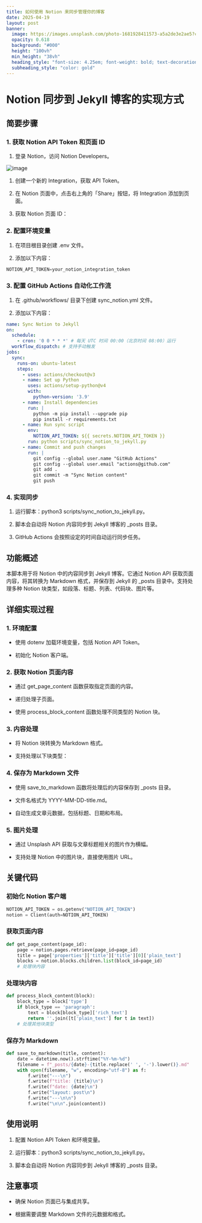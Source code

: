 ```yaml
---
title: 如何使用 Notion 来同步管理你的博客
date: 2025-04-19
layout: post
banner:
  image: https://images.unsplash.com/photo-1681928411573-a5a2de3e2ae5?crop=entropy&cs=tinysrgb&fit=max&fm=jpg&ixid=M3w2OTIwMzJ8MHwxfHJhbmRvbXx8fHx8fHx8fDE3NDUxMDExMTF8&ixlib=rb-4.0.3&q=80&w=1080
  opacity: 0.618
  background: "#000"
  height: "100vh"
  min_height: "38vh"
  heading_style: "font-size: 4.25em; font-weight: bold; text-decoration: underline"
  subheading_style: "color: gold"
---
```


# Notion 同步到 Jekyll 博客的实现方式

## 简要步骤

### 1. 获取 Notion API Token 和页面 ID

1. 登录 Notion，访问 Notion Developers。

![image](https://prod-files-secure.s3.us-west-2.amazonaws.com/a7a0cc5a-89b9-4cda-8686-1fba0ca52f40/d19c1afe-dea5-4312-9333-786b0ba83054/image.png?X-Amz-Algorithm=AWS4-HMAC-SHA256&X-Amz-Content-Sha256=UNSIGNED-PAYLOAD&X-Amz-Credential=ASIAZI2LB466YTNBVQLZ%2F20250419%2Fus-west-2%2Fs3%2Faws4_request&X-Amz-Date=20250419T221831Z&X-Amz-Expires=3600&X-Amz-Security-Token=IQoJb3JpZ2luX2VjEA0aCXVzLXdlc3QtMiJIMEYCIQCiXbI0D0n5kYtGlJzNm72CXsx5ijmXO%2B6yw8OvtAEtuQIhAPHr0DaR4lZKCQJDjSusXqe9UqCsTyhoTeAsCFz1EzQGKogECJb%2F%2F%2F%2F%2F%2F%2F%2F%2F%2FwEQABoMNjM3NDIzMTgzODA1IgzWM8YGjOcsjQ3kYxsq3AOiUS1QDsrhXuS54BosDeUaVuhzwlF5N7sUbiNhb0RAeY%2FMHvllxLCiUebbBtiYJWq17VNwG0SipkACV4c0Q0ZAhwQHsPU4faHIT%2B6huwJ4hyhtXJFmBmub%2F%2BRnwlKHA7RO11yKaqv3o1d%2F9NfLk3sEc1FQUyTIMwkO0afKDln4gvCWy4QggnKilgTXIspwd6Pk6uvLHb%2Betzk7ZUN3cVKSsj%2BmPYTjY%2FHtjR5XhpSAayieLqRUQvgJLffBa4XXErccu5JBf3maOViU4qNKZrO2kpp9o3I9QUsZSyqcXbgNaTeqUOo9qkmaVuR%2FhEIvdTm98ywxhs1l5i1G9y0zVIdEINL07RDooORy2UdEVsVsNmCCWa9yWBHIbeymBUeognE0WjRiPG%2B%2FBfUAzsseJAH%2FGgrJzBTtAn8YeL1RQxqjZU3fJIsJIo0bW4ewdvm%2BPOqNh0eZhor6dGtPqanhqoutn%2B2mSTu6HObMrbLIt6i1PhGKyWu9BaMkgabv2ubGHGlbs%2BCpzbtkPebJJ6VDi7r3QbNbCEJOp%2BSxh3Hj8Z5ePWy3SzGXlI0jJiSEkC4Yc2yVWwD9J4JEBjVxCYagc7sgpg0EFVjRnTWxRLAITphZnoky9DxqqEkZabrEGjCyn5DABjqkAZeLzYysc%2BoONDeRR0TpgLI8yiio6YOpgZW0vEimyue4Q1CHM5rw%2FR3acciiMKLQfqr7Dg8ZdAy%2BpAZFX4mH4rqsVD9LpIaaLJH6hzcvbzMjeRBmmLqsi8KYqHHezM%2F0lEQXuD3z8jSrXvnmBu2H3VnN3JCaexovQoFZwKW9C8UVkVjAv2qxknYj1RUX6shgQBOhzmf1O3PzjRX3x%2F%2BGcSPIPJjN&X-Amz-Signature=d58fa84cec1e1b7049ebda78b4b67f46f86f2051487faf42264e5b8257692295&X-Amz-SignedHeaders=host&x-id=GetObject)

1. 创建一个新的 Integration，获取 API Token。

1. 在 Notion 页面中，点击右上角的「Share」按钮，将 Integration 添加到页面。

1. 获取 Notion 页面 ID：


### 2. 配置环境变量

1. 在项目根目录创建 .env 文件。

1. 添加以下内容：

```javascript
NOTION_API_TOKEN=your_notion_integration_token
```

### 3. 配置 GitHub Actions 自动化工作流

1. 在 .github/workflows/ 目录下创建 sync_notion.yml 文件。

1. 添加以下内容：

```yaml
name: Sync Notion to Jekyll
on:
  schedule:
    - cron: '0 0 * * *' # 每天 UTC 时间 00:00（北京时间 08:00）运行
  workflow_dispatch: # 支持手动触发
jobs:
  sync:
    runs-on: ubuntu-latest
    steps:
      - uses: actions/checkout@v3
      - name: Set up Python
        uses: actions/setup-python@v4
        with:
          python-version: '3.9'
      - name: Install dependencies
        run: |
          python -m pip install --upgrade pip
          pip install -r requirements.txt
      - name: Run sync script
        env:
          NOTION_API_TOKEN: ${{ secrets.NOTION_API_TOKEN }}
        run: python scripts/sync_notion_to_jekyll.py
      - name: Commit and push changes
        run: |
          git config --global user.name "GitHub Actions"
          git config --global user.email "actions@github.com"
          git add .
          git commit -m "Sync Notion content"
          git push
```

### 4. 实现同步

1. 运行脚本：python3 scripts/sync_notion_to_jekyll.py。

1. 脚本会自动将 Notion 内容同步到 Jekyll 博客的 _posts 目录。

1. GitHub Actions 会按照设定的时间自动运行同步任务。

## 功能概述

本脚本用于将 Notion 中的内容同步到 Jekyll 博客。它通过 Notion API 获取页面内容，将其转换为 Markdown 格式，并保存到 Jekyll 的 _posts 目录中。支持处理多种 Notion 块类型，如段落、标题、列表、代码块、图片等。

## 详细实现过程

### 1. 环境配置

- 使用 dotenv 加载环境变量，包括 Notion API Token。

- 初始化 Notion 客户端。

### 2. 获取 Notion 页面内容

- 通过 get_page_content 函数获取指定页面的内容。

- 递归处理子页面。

- 使用 process_block_content 函数处理不同类型的 Notion 块。

### 3. 内容处理

- 将 Notion 块转换为 Markdown 格式。

- 支持处理以下块类型：


### 4. 保存为 Markdown 文件

- 使用 save_to_markdown 函数将处理后的内容保存到 _posts 目录。

- 文件名格式为 YYYY-MM-DD-title.md。

- 自动生成文章元数据，包括标题、日期和布局。

### 5. 图片处理

- 通过 Unsplash API 获取与文章标题相关的图片作为横幅。

- 支持处理 Notion 中的图片块，直接使用图片 URL。

## 关键代码

### 初始化 Notion 客户端

```python
NOTION_API_TOKEN = os.getenv("NOTION_API_TOKEN")
notion = Client(auth=NOTION_API_TOKEN)
```

### 获取页面内容

```python
def get_page_content(page_id):
    page = notion.pages.retrieve(page_id=page_id)
    title = page['properties']['title']['title'][0]['plain_text']
    blocks = notion.blocks.children.list(block_id=page_id)
    # 处理块内容
```

### 处理块内容

```python
def process_block_content(block):
    block_type = block['type']
    if block_type == 'paragraph':
        text = block[block_type]['rich_text']
        return ''.join([t['plain_text'] for t in text])
    # 处理其他块类型
```

### 保存为 Markdown

```python
def save_to_markdown(title, content):
    date = datetime.now().strftime("%Y-%m-%d")
    filename = f"_posts/{date}-{title.replace(' ', '-').lower()}.md"
    with open(filename, "w", encoding="utf-8") as f:
        f.write("---\n")
        f.write(f"title: {title}\n")
        f.write(f"date: {date}\n")
        f.write("layout: post\n")
        f.write("---\n\n")
        f.write("\n\n".join(content))
```

## 使用说明

1. 配置 Notion API Token 和环境变量。

1. 运行脚本：python3 scripts/sync_notion_to_jekyll.py。

1. 脚本会自动将 Notion 内容同步到 Jekyll 博客的 _posts 目录。

## 注意事项

- 确保 Notion 页面已与集成共享。

- 根据需要调整 Markdown 文件的元数据和格式。